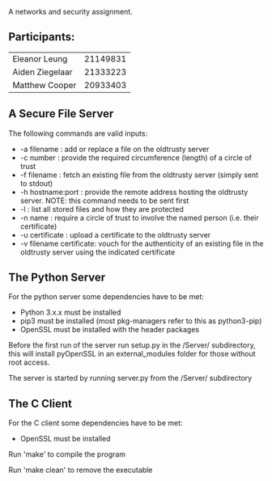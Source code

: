 A networks and security assignment.

## Participants:
<table>
<tr>
<td>
Eleanor Leung
</td><td>
21149831
</td>
</tr>
<tr>
<td>
Aiden Ziegelaar
</td><td>
21333223
</td>
</tr>
<tr>
<td>
Matthew Cooper
</td><td>
20933403
</td>
</tr>
</table>

## A Secure File Server

The following commands are valid inputs:
* -a filename 		: add or replace a file on the oldtrusty server
* -c number 		: provide the required circumference (length) of a circle of trust
* -f filename 		: fetch an existing file from the oldtrusty server (simply sent to stdout)
* -h hostname:port 	: provide the remote address hosting the oldtrusty server. NOTE: this command needs 					to be sent first
* -l 				: list all stored files and how they are protected
* -n name 			: require a circle of trust to involve the named person (i.e. their certificate)
* -u certificate 	: upload a certificate to the oldtrusty server
* -v filename certificate: vouch for the authenticity of an existing file in the oldtrusty server using the indicated certificate

## The Python Server

For the python server some dependencies have to be met:
* Python 3.x.x must be installed
* pip3 must be installed (most pkg-managers refer to this as python3-pip)
* OpenSSL must be installed with the header packages

Before the first run of the server run setup.py in the /Server/ subdirectory, this will install pyOpenSSL in an external_modules folder for those without root access.

The server is started by running server.py from the /Server/ subdirectory

## The C Client

For the C client some dependencies have to be met:
* OpenSSL must be installed

Run 'make' to compile the program

Run 'make clean' to remove the executable
